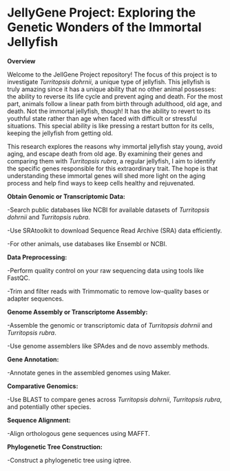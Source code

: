 # JellyGene Project: Exploring the Genetic Wonders of the Immortal Jellyfish
**Overview**

Welcome to the JellGene Project repository! The focus of this project is to investigate _Turritopsis dohrnii_, a unique type of jellyfish. This jellyfish is truly amazing since it has a unique ability that no other animal possesses: the ability to reverse its life cycle and prevent aging and death. For the most part, animals follow a linear path from birth through adulthood, old age, and death. Not the immortal jellyfish, though! It has the ability to revert to its youthful state rather than age when faced with difficult or stressful situations. This special ability is like pressing a restart button for its cells, keeping the jellyfish from getting old. 

This research explores the reasons why immortal jellyfish stay young, avoid aging, and escape death from old age. By examining their genes and comparing them with _Turritopsis rubra_, a regular jellyfish, I aim to identify the specific genes responsible for this extraordinary trait. The hope is that understanding these immortal genes will shed more light on the aging process and help find ways to keep cells healthy and rejuvenated.

**Obtain Genomic or Transcriptomic Data:**

-Search public databases like NCBI for available datasets of _Turritopsis dohrnii_ and _Turritopsis rubra_.

-Use SRAtoolkit to download Sequence Read Archive (SRA) data efficiently.

-For other animals, use databases like Ensembl or NCBI. 

**Data Preprocessing:**

-Perform quality control on your raw sequencing data using tools like FastQC.

-Trim and filter reads with Trimmomatic to remove low-quality bases or adapter sequences.

**Genome Assembly or Transcriptome Assembly:**

-Assemble the genomic or transcriptomic data of _Turritopsis dohrnii_ and _Turritopsis rubra_.

-Use genome assemblers like SPAdes and de novo assembly methods.

**Gene Annotation:**

-Annotate genes in the assembled genomes using Maker.

**Comparative Genomics:**

-Use BLAST to compare genes across _Turritopsis dohrnii_, _Turritopsis rubra_, and potentially other species.

**Sequence Alignment:**

-Align orthologous gene sequences using MAFFT.

**Phylogenetic Tree Construction:**

-Construct a phylogenetic tree using iqtree.
